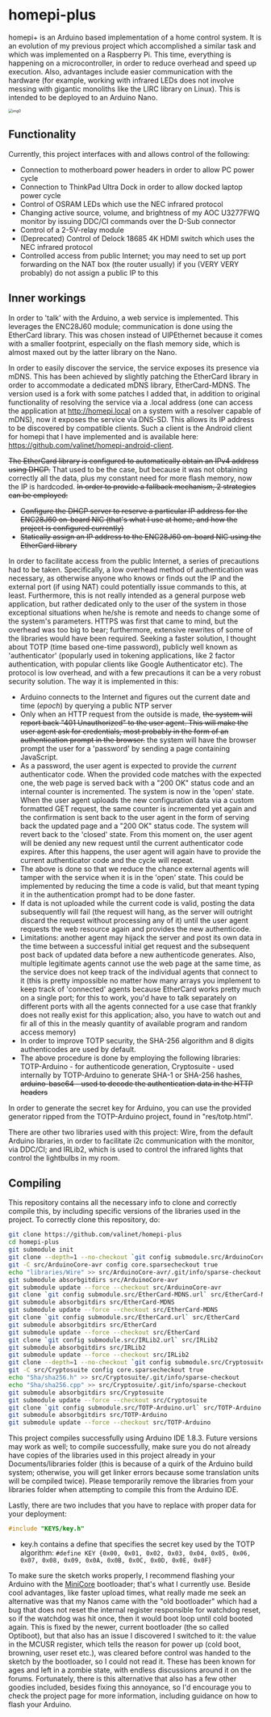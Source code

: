 # homepi-plus
homepi+ is an Arduino based implementation of a home control system. It is an evolution of my previous project which accomplished a similar task and which was implemented on a Raspberry Pi. This time, everything is happening on a microcontroller, in order to reduce overhead and speed up execution. Also, advantages include easier communication with the hardware (for example, working with infrared LEDs does not involve messing with gigantic monoliths like the LIRC library on Linux). This is intended to be deployed to an Arduino Nano.

<img src="res\img0.png" alt="img0" style="zoom:50%;" />

## Functionality

Currently, this project interfaces with and allows control of the following:

* Connection to motherboard power headers in order to allow PC power cycle
* Connection to ThinkPad Ultra Dock in order to allow docked laptop power cycle
* Control of OSRAM LEDs which use the NEC infrared protocol
* Changing active source, volume, and brightness of my AOC U3277FWQ monitor by issuing DDC/CI commands over the D-Sub connector
* Control of a 2-5V-relay module
* (Deprecated) Control of Delock 18685 4K HDMI switch which uses the NEC infrared protocol
* Controlled access from public Internet; you may need to set up port forwarding on the NAT box (the router usually) if you (VERY VERY probably) do not assign a public IP to this

## Inner workings

In order to 'talk' with the Arduino, a web service is implemented. This leverages the ENC28J60 module; communication is done using the EtherCard library. This was chosen instead of UIPEthernet because it comes with a smaller footprint, especially on the flash memory side, which is almost maxed out by the latter library on the Nano.

In order to easily discover the service, the service exposes its presence via mDNS. This has been achieved by slightly patching the EtherCard library in order to accommodate a dedicated mDNS library, EtherCard-MDNS. The version used is a fork with some patches I added that, in addition to original functionality of resolving the service via a .local address (one can access the application at http://homepi.local on a system with a resolver capable of mDNS), now it exposes the service via DNS-SD. This allows its IP address to be discovered by compatible clients. Such a client is the Android client for homepi that I have implemented and is available here: https://github.com/valinet/homepi-android-client.

~~The EtherCard library is configured to automatically obtain an IPv4 address using DHCP.~~ That used to be the case, but because it was not obtaining correctly all the data, plus my constant need for more flash memory, now the IP is hardcoded. ~~In order to provide a fallback mechanism, 2 strategies can be employed:~~

* ~~Configure the DHCP server to reserve a particular IP address for the ENC28J60 on-board NIC (that's what I use at home, and how the project is configured currently)~~
* ~~Statically assign an IP address to the ENC28J60 on-board NIC using the EtherCard library~~

In order to facilitate access from the public Internet, a series of precautions had to be taken. Specifically, a low overhead method of authentication was necessary, as otherwise anyone who knows or finds out the IP and the external port (if using NAT) could potentially issue commands to this, at least. Furthermore, this is not really intended as a general purpose web application, but rather dedicated only to the user of the system in those exceptional situations when he/she is remote and needs to change some of the system's parameters. HTTPS was first that came to mind, but the overhead was too big to bear; furthermore, extensive rewrites of some of the libraries would have been required. Seeking a faster solution, I thought about TOTP (time based one-time password), publicly well known as 'authenticator' (popularly used in tokening applications, like 2 factor authentication, with popular clients like Google Authenticator etc). The protocol is low overhead, and with a few precautions it can be a very robust security solution. The way it is implemented in this:

* Arduino connects to the Internet and figures out the current date and time (*epoch*) by querying a public NTP server
* Only when an HTTP request from the outside is made, ~~the system will report back "401 Unauthorized" to the user agent. This will make the user agent ask for credentials, most probably in the form of an authentication prompt in the browser.~~ the system will have the browser prompt the user for a 'password' by sending a page containing JavaScript.
* As a password, the user agent is expected to provide the *current* authenticator code. When the provided code matches with the expected one, the web page is served back with a "200 OK" status code and an internal counter is incremented. The system is now in the 'open' state. When the user agent uploads the new configuration data via a custom formatted GET request, the same counter is incremented yet again and the confirmation is sent back to the user agent in the form of serving back the updated page and a "200 OK" status code. The system will revert back to the 'closed' state. From this moment on, the user agent will be denied any new request until the current authenticator code expires. After this happens, the user agent will again have to provide the current authenticator code and the cycle will repeat.
* The above is done so that we reduce the chance external agents will tamper with the service when it is in the 'open' state. This could be implemented by reducing the time a code is valid, but that meant typing it in the authentication prompt had to be done faster.
* If data is not uploaded while the current code is valid, posting the data subsequently will fail (the request will hang, as the server will outright discard the request without processing any of it) until the user agent requests the web resource again and provides the new authenticode.
* Limitations: another agent may hijack the server and post its own data in the time between a successful initial get request and the subsequent post back of updated data before a new authenticode generates. Also, multiple legitimate agents cannot use the web page at the same time, as the service does not keep track of the individual agents that connect to it (this is pretty impossible no matter how many arrays you implement to keep track of 'connected' agents because EtherCard works pretty much on a single port; for this to work, you'd have to talk separately on different ports with all the agents connected for a use case that frankly does not really exist for this application; also, you have to watch out and fir all of this in the measly quantity of available program and random access memory)
* In order to improve TOTP security, the SHA-256 algorithm and 8 digits authenticodes are used by default.
* The above procedure is done by employing the following libraries: TOTP-Arduino - for authenticode generation, Cryptosuite - used internally by TOTP-Arduino to generate SHA-1 or SHA-256 hashes, ~~arduino-base64 - used to decode the authentication data in the HTTP headers~~

In order to generate the secret key for Arduino, you can use the provided generator ripped from the TOTP-Arduino project, found in "res/totp.html".

There are other two libraries used with this project: Wire, from the default Arduino libraries, in order to facilitate i2c communication with the monitor, via DDC/CI; and IRLib2, which is used to control the infrared lights that control the lightbulbs in my room.

## Compiling

This repository contains all the necessary info to clone and correctly compile this, by including specific versions of the libraries used in the project. To correctly clone this repository, do:

```bash
git clone https://github.com/valinet/homepi-plus
cd homepi-plus
git submodule init
git clone --depth=1 --no-checkout `git config submodule.src/ArduinoCore-avr.url` src/ArduinoCore-avr
git -C src/ArduinoCore-avr config core.sparsecheckout true
echo "libraries/Wire" >> src/ArduinoCore-avr/.git/info/sparse-checkout
git submodule absorbgitdirs src/ArduinoCore-avr
git submodule update --force --checkout src/ArduinoCore-avr
git clone `git config submodule.src/EtherCard-MDNS.url` src/EtherCard-MDNS
git submodule absorbgitdirs src/EtherCard-MDNS
git submodule update --force --checkout src/EtherCard-MDNS
git clone `git config submodule.src/EtherCard.url` src/EtherCard
git submodule absorbgitdirs src/EtherCard
git submodule update --force --checkout src/EtherCard
git clone `git config submodule.src/IRLib2.url` src/IRLib2
git submodule absorbgitdirs src/IRLib2
git submodule update --force --checkout src/IRLib2
git clone --depth=1 --no-checkout `git config submodule.src/Cryptosuite.url` src/Cryptosuite
git -C src/Cryptosuite config core.sparsecheckout true
echo "Sha/sha256.h" >> src/Cryptosuite/.git/info/sparse-checkout
echo "Sha/sha256.cpp" >> src/Cryptosuite/.git/info/sparse-checkout
git submodule absorbgitdirs src/Cryptosuite
git submodule update --force --checkout src/Cryptosuite
git clone `git config submodule.src/TOTP-Arduino.url` src/TOTP-Arduino
git submodule absorbgitdirs src/TOTP-Arduino
git submodule update --force --checkout src/TOTP-Arduino
```

This project compiles successfully using Arduino IDE 1.8.3. Future versions may work as well; to compile successfully, make sure you do not already have copies of the libraries used in this project already in your Documents/libraries folder (this is because of a quirk of the Arduino build system; otherwise, you will get linker errors because some translation units will be compiled twice). Please temporarily remove the libraries from your libraries folder when attempting to compile this from the Arduino IDE.

Lastly, there are two includes that you have to replace with proper data for your deployment:

```c
#include "KEYS/key.h"
```

* key.h contains a define that specifies the secret key used by the TOTP algorithm: ``#define KEY {0x00, 0x01, 0x02, 0x03, 0x04, 0x05, 0x06, 0x07, 0x08, 0x09, 0x0A, 0x0B, 0x0C, 0x0D, 0x0E, 0x0F}``

To make sure the sketch works properly, I recommend flashing your Arduino with the [MiniCore](https://github.com/MCUdude/MiniCore) bootloader; that's what I currently use. Beside cool advantages, like faster upload times, what really made me seek an alternative was that my Nanos came with the "old bootloader" which had a bug that does not reset the internal register responsible for watchdog reset, so if the watchdog was hit once, then it would boot loop until cold booted again. This is fixed by the newer, current bootloader (the so called Optiboot), but that also has an issue I discovered I switched to it: the value in the MCUSR register, which tells the reason for power up (cold boot, browning, user reset etc.), was cleared before control was handed to the sketch by the bootloader, so I could not read it. These has been known for ages and left in a zombie state, with endless discussions around it on the forums. Fortunately, there is this alternative that also has a few other goodies included, besides fixing this annoyance, so I'd encourage you to check the project page for more information, including guidance on how to flash your Arduino.